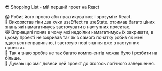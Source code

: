 😎 Shopping List - мій перший проет на React 

😱 Робив його просто аби практикуватись і зрозуміти React. <br/>
👾 Використав тіки два хуки useEffect та useState, отримав багато ціних знань які намагатимусь застосувати в наступних проектах. <br/>
😹 Впринципі поняв в чому мої недоілки намагатимусь їх закривати, в цьому проекті не закривав так як з самого початку робив як мені здається неправильно, і застосую нові знання вже в наступних проектах. <br/>
🤗 Так я знаю зробив не так багато компонентів можна було і розбити на більше. <br/>
🤬 Думаю що зміг довеси цей проект до якогось логічного завершення. <br/>
